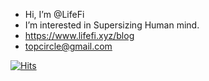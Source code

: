 - Hi, I’m @LifeFi
- I’m interested in Supersizing Human mind. 
- https://www.lifefi.xyz/blog
- topcircle@gmail.com

[![Hits](https://hits.sh/github.com/LifeFi.svg?view=today-total&style=flat-square&label=VISITORS&labelColor=44cc11)](https://hits.sh/github.com/LifeFi/)

<!---
여기 넣은 주석은 보이지 않는군
--->
